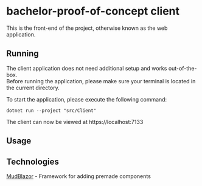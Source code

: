 # bachelor-proof-of-concept client
This is the front-end of the project, otherwise known as the web application.

## Running
The client application does not need additional setup and works out-of-the-box.<br>
Before running the application, please make sure your terminal is located in the current directory.

To start the application, please execute the following command:

    dotnet run --project "src/Client"

The client can now be viewed at https://localhost:7133

## Usage


## Technologies
[MudBlazor](https://mudblazor.com/) - Framework for adding premade components
